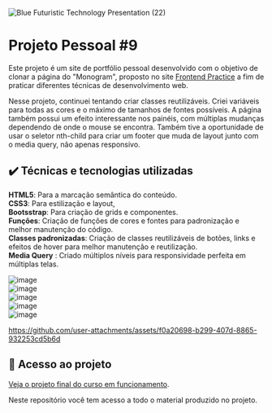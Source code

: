 


 ![Blue Futuristic Technology Presentation (22)](https://github.com/user-attachments/assets/77d73e7e-2552-4148-8b60-d937d4dd2a27)


# Projeto Pessoal #9

Este projeto é um site de portfólio pessoal desenvolvido com o objetivo de clonar a página do "Monogram", proposto no site [Frontend Practice](https://www.frontendpractice.com/projects/monogram)  a fim de praticar diferentes técnicas de desenvolvimento web.  

Nesse projeto, continuei tentando criar classes reutilizáveis. Criei variáveis para todas as cores e o máximo de tamanhos de fontes possíveis. A página também possui um efeito interessante nos painéis, com múltiplas mudanças dependendo de onde o mouse se encontra. Também tive a oportunidade de usar o seletor nth-child para criar um footer que muda de layout junto com o media query, não apenas responsivo.    

## ✔️ Técnicas e tecnologias utilizadas  
**HTML5**: Para a marcação semântica do conteúdo.  
**CSS3**: Para estilização e layout,     
**Bootsstrap**: Para criação de grids e componentes.      
**Funções**: Criação de funções de cores e fontes para padronização e melhor manutenção do código.    
**Classes padronizadas**: Criação de classes reutilizáveis de botões, links e efeitos de hover para melhor manutenção e reutilização.    
**Media Query** : Criado múltiplos níveis para responsividade perfeita em múltiplas telas. 


  
![image](https://github.com/user-attachments/assets/dcccf107-dbd0-4f84-a533-fc1d443bd077)  
![image](https://github.com/user-attachments/assets/c173fe4e-b6ed-4b8a-8659-ef099105d435)  
![image](https://github.com/user-attachments/assets/0d232fd7-e274-4492-8c93-a4762a3bf681)  
![image](https://github.com/user-attachments/assets/ba3e7c27-a6e1-4c7a-806a-6441a4796657)  
![image](https://github.com/user-attachments/assets/2c381845-0c10-43ee-80e9-a3a11a498866)




https://github.com/user-attachments/assets/f0a20698-b299-407d-8865-932253cd5b6d  






 

      
## 📁 Acesso ao projeto  

[Veja o projeto final do curso em funcionamento](https://lshv04.github.io/Projetopessoal9/).  





Neste repositório você tem acesso a todo o material produzido no projeto.


